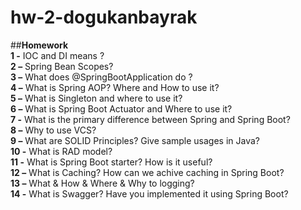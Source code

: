 # hw-2-dogukanbayrak

##**Homework**  
**1 -** IOC and DI means ?  
**2 –** Spring Bean Scopes? <br/>
**3 –** What does @SpringBootApplication do ? <br/>
**4 –** What is Spring AOP? Where and How to use it?  <br/>
**5 –** What is Singleton and where to use it?  <br/>
**6 –**  What is Spring Boot Actuator and Where to use it? <br/>
**7 -** What is the primary difference between Spring and Spring Boot? <br/>
**8 –** Why to use VCS? <br/>
**9 –** What are SOLID Principles? Give sample usages in Java?  <br/>
**10 -** What is RAD model? <br/>
**11 -** What is Spring Boot starter? How is it useful? <br/>
**12 –** What is Caching? How can we achive caching in Spring Boot? <br/>
**13 –** What & How & Where & Why to logging? <br/>
**14 -** What is Swagger? Have you implemented it using Spring Boot?  

